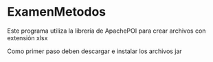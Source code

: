 # ExamenMetodos
Este programa utiliza la librería de ApachePOI para crear archivos con extensión xlsx

Como primer paso deben descargar e instalar los archivos jar
